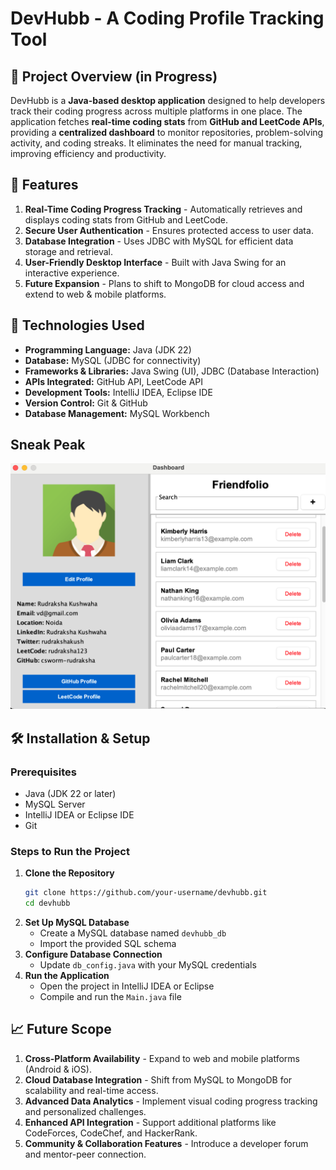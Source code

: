 # DevHubb - A Coding Profile Tracking Tool

## 📌 Project Overview (in Progress)
DevHubb is a **Java-based desktop application** designed to help developers track their coding progress across multiple platforms in one place. The application fetches **real-time coding stats** from **GitHub and LeetCode APIs**, providing a **centralized dashboard** to monitor repositories, problem-solving activity, and coding streaks. It eliminates the need for manual tracking, improving efficiency and productivity.

## 🚀 Features
1. **Real-Time Coding Progress Tracking** - Automatically retrieves and displays coding stats from GitHub and LeetCode.
2. **Secure User Authentication** - Ensures protected access to user data.
3. **Database Integration** - Uses JDBC with MySQL for efficient data storage and retrieval.
4. **User-Friendly Desktop Interface** - Built with Java Swing for an interactive experience.
5. **Future Expansion** - Plans to shift to MongoDB for cloud access and extend to web & mobile platforms.

## 🔧 Technologies Used
- **Programming Language:** Java (JDK 22)
- **Database:** MySQL (JDBC for connectivity)
- **Frameworks & Libraries:** Java Swing (UI), JDBC (Database Interaction)
- **APIs Integrated:** GitHub API, LeetCode API
- **Development Tools:** IntelliJ IDEA, Eclipse IDE
- **Version Control:** Git & GitHub
- **Database Management:** MySQL Workbench

## Sneak Peak
![Project Screenshot](image.png)


## 🛠 Installation & Setup
### Prerequisites
- Java (JDK 22 or later)
- MySQL Server
- IntelliJ IDEA or Eclipse IDE
- Git

### Steps to Run the Project
1. **Clone the Repository**
   ```sh
   git clone https://github.com/your-username/devhubb.git
   cd devhubb
   ```
2. **Set Up MySQL Database**
   - Create a MySQL database named `devhubb_db`
   - Import the provided SQL schema
3. **Configure Database Connection**
   - Update `db_config.java` with your MySQL credentials
4. **Run the Application**
   - Open the project in IntelliJ IDEA or Eclipse
   - Compile and run the `Main.java` file

## 📈 Future Scope
1. **Cross-Platform Availability** - Expand to web and mobile platforms (Android & iOS).
2. **Cloud Database Integration** - Shift from MySQL to MongoDB for scalability and real-time access.
3. **Advanced Data Analytics** - Implement visual coding progress tracking and personalized challenges.
4. **Enhanced API Integration** - Support additional platforms like CodeForces, CodeChef, and HackerRank.
5. **Community & Collaboration Features** - Introduce a developer forum and mentor-peer connection.



